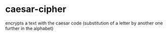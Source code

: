 # caesar-cipher
encrypts a text with the caesar code (substitution of a letter by another one further in the alphabet)
